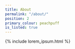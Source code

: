 ```yaml
---
title: About
permalink: "/about/"
position: 2
primary_colour: peachpuff
is_listed: true
---
```


{% include lorem_ipsum.html %}